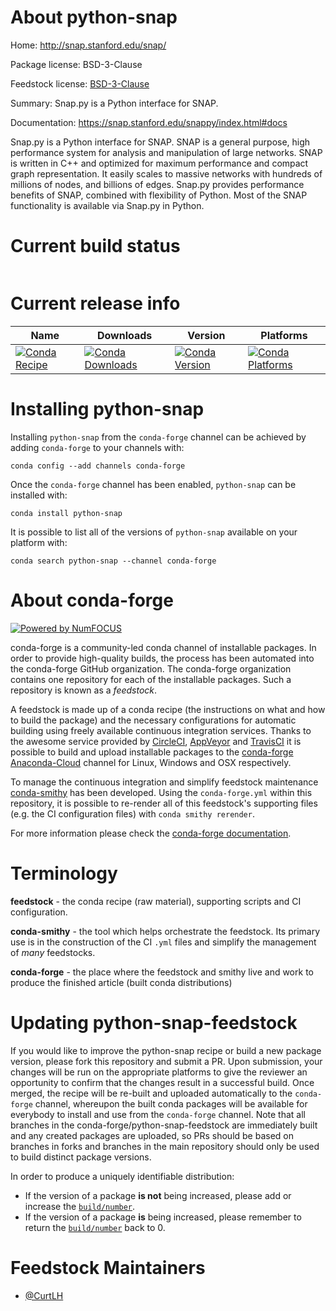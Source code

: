 About python-snap
=================

Home: http://snap.stanford.edu/snap/

Package license: BSD-3-Clause

Feedstock license: [BSD-3-Clause](https://github.com/conda-forge/python-snap-feedstock/blob/master/LICENSE.txt)

Summary: Snap.py is a Python interface for SNAP.

Documentation: https://snap.stanford.edu/snappy/index.html#docs

Snap.py is a Python interface for SNAP. SNAP is a general purpose,
high performance system for analysis and manipulation of large networks.
SNAP is written in C++ and optimized for maximum performance and compact
graph representation. It easily scales to massive networks with hundreds
of millions of nodes, and billions of edges.
Snap.py provides performance benefits of SNAP, combined with flexibility
of Python. Most of the SNAP functionality is available via Snap.py in Python.


Current build status
====================


<table>
</table>

Current release info
====================

| Name | Downloads | Version | Platforms |
| --- | --- | --- | --- |
| [![Conda Recipe](https://img.shields.io/badge/recipe-python--snap-green.svg)](https://anaconda.org/conda-forge/python-snap) | [![Conda Downloads](https://img.shields.io/conda/dn/conda-forge/python-snap.svg)](https://anaconda.org/conda-forge/python-snap) | [![Conda Version](https://img.shields.io/conda/vn/conda-forge/python-snap.svg)](https://anaconda.org/conda-forge/python-snap) | [![Conda Platforms](https://img.shields.io/conda/pn/conda-forge/python-snap.svg)](https://anaconda.org/conda-forge/python-snap) |

Installing python-snap
======================

Installing `python-snap` from the `conda-forge` channel can be achieved by adding `conda-forge` to your channels with:

```
conda config --add channels conda-forge
```

Once the `conda-forge` channel has been enabled, `python-snap` can be installed with:

```
conda install python-snap
```

It is possible to list all of the versions of `python-snap` available on your platform with:

```
conda search python-snap --channel conda-forge
```


About conda-forge
=================

[![Powered by NumFOCUS](https://img.shields.io/badge/powered%20by-NumFOCUS-orange.svg?style=flat&colorA=E1523D&colorB=007D8A)](http://numfocus.org)

conda-forge is a community-led conda channel of installable packages.
In order to provide high-quality builds, the process has been automated into the
conda-forge GitHub organization. The conda-forge organization contains one repository
for each of the installable packages. Such a repository is known as a *feedstock*.

A feedstock is made up of a conda recipe (the instructions on what and how to build
the package) and the necessary configurations for automatic building using freely
available continuous integration services. Thanks to the awesome service provided by
[CircleCI](https://circleci.com/), [AppVeyor](https://www.appveyor.com/)
and [TravisCI](https://travis-ci.com/) it is possible to build and upload installable
packages to the [conda-forge](https://anaconda.org/conda-forge)
[Anaconda-Cloud](https://anaconda.org/) channel for Linux, Windows and OSX respectively.

To manage the continuous integration and simplify feedstock maintenance
[conda-smithy](https://github.com/conda-forge/conda-smithy) has been developed.
Using the ``conda-forge.yml`` within this repository, it is possible to re-render all of
this feedstock's supporting files (e.g. the CI configuration files) with ``conda smithy rerender``.

For more information please check the [conda-forge documentation](https://conda-forge.org/docs/).

Terminology
===========

**feedstock** - the conda recipe (raw material), supporting scripts and CI configuration.

**conda-smithy** - the tool which helps orchestrate the feedstock.
                   Its primary use is in the construction of the CI ``.yml`` files
                   and simplify the management of *many* feedstocks.

**conda-forge** - the place where the feedstock and smithy live and work to
                  produce the finished article (built conda distributions)


Updating python-snap-feedstock
==============================

If you would like to improve the python-snap recipe or build a new
package version, please fork this repository and submit a PR. Upon submission,
your changes will be run on the appropriate platforms to give the reviewer an
opportunity to confirm that the changes result in a successful build. Once
merged, the recipe will be re-built and uploaded automatically to the
`conda-forge` channel, whereupon the built conda packages will be available for
everybody to install and use from the `conda-forge` channel.
Note that all branches in the conda-forge/python-snap-feedstock are
immediately built and any created packages are uploaded, so PRs should be based
on branches in forks and branches in the main repository should only be used to
build distinct package versions.

In order to produce a uniquely identifiable distribution:
 * If the version of a package **is not** being increased, please add or increase
   the [``build/number``](https://conda.io/docs/user-guide/tasks/build-packages/define-metadata.html#build-number-and-string).
 * If the version of a package **is** being increased, please remember to return
   the [``build/number``](https://conda.io/docs/user-guide/tasks/build-packages/define-metadata.html#build-number-and-string)
   back to 0.

Feedstock Maintainers
=====================

* [@CurtLH](https://github.com/CurtLH/)

